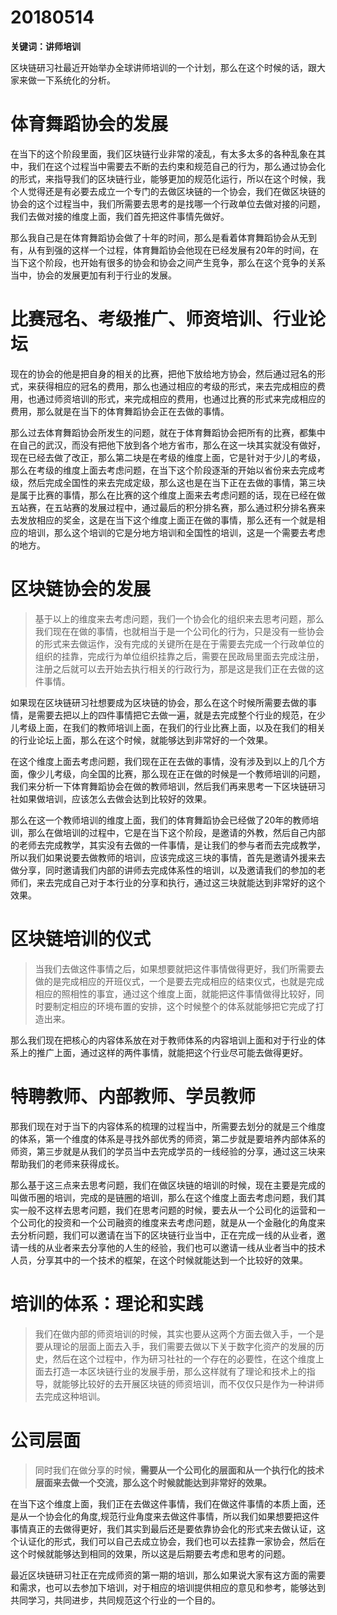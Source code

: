 # 20180514

**关键词：讲师培训**

区块链研习社最近开始举办全球讲师培训的一个计划，那么在这个时候的话，跟大家来做一下系统化的分析。

# 体育舞蹈协会的发展

在当下的这个阶段里面，我们区块链行业非常的凌乱，有太多太多的各种乱象在其中，我们在这个过程当中需要去不断的去约束和规范自己的行为，那么通过协会化的形式，来指导我们的区块链行业，能够更加的规范化运行，所以在这个时候，我个人觉得还是有必要去成立一个专门的去做区块链的一个协会，我们在做区块链的协会的这个过程当中，我们所需要去思考的是找哪一个行政单位去做对接的问题，我们去做对接的维度上面，我们首先把这件事情先做好。



那么我自己是在体育舞蹈协会做了十年的时间，那么是看着体育舞蹈协会从无到有，从有到强的这样一个过程，体育舞蹈协会他现在已经发展有20年的时间，在当下这个阶段，也开始有很多的协会和协会之间产生竞争，那么在这个竞争的关系当中，协会的发展更加有利于行业的发展。

# 比赛冠名、考级推广、师资培训、行业论坛

现在的协会的他是把自身的相关的比赛，把他下放给地方协会，然后通过冠名的形式，来获得相应的冠名的费用，那么也通过相应的考级的形式，来去完成相应的费用，也通过师资培训的形式，来完成相应的费用，也通过比赛的形式来完成相应的费用，那么就是在当下的体育舞蹈协会正在去做的事情。



那么过去体育舞蹈协会所发生的问题，就在于体育舞蹈协会把所有的比赛，都集中在自己的武汉，而没有把他下放到各个地方省市，那么在这一块其实就没有做好，现在已经去做了改正，那么第二块是在考级的维度上面，它是针对于少儿的考级，那么在考级的维度上面去考虑问题，在当下这个阶段逐渐的开始以省份来去完成考级，然后完成全国性的来去完成定级，那么这也是在当下正在去做的事情，第三块是属于比赛的事情，那么在比赛的这个维度上面来去考虑问题的话，现在已经在做五站赛，在五站赛的发展过程中，通过最后的积分排名赛，那么通过积分排名赛来去发放相应的奖金，这是在当下这个维度上面正在做的事情，那么还有一个就是相应的培训，那么这个培训的它是分地方培训和全国性的培训，这是一个需要去考虑的地方。

# 区块链协会的发展

>基于以上的维度来去考虑问题，我们一个协会化的组织来去思考问题，那么我们现在在做的事情，也就相当于是一个公司化的行为，只是没有一些协会的形式来去做运作，没有完成的关键所在是在于需要去完成一个行政单位的组织的挂靠，完成行为单位组织挂靠之后，需要在民政局里面去完成注册，注册之后就可以去开始去执行相关的行政行为，那是这是我们正在去做的这件事情。



如果现在区块链研习社想要成为区块链的协会，那么在这个时候所需要去做的事情，是需要去把以上的四件事情把它去做一遍，就是去完成整个行业的规范，在少儿考级上面，在我们的教师培训上面，在我们的行业比赛上面，以及在我们的相关的行业论坛上面，那么在这个时候，就能够达到非常好的一个效果。



在这个维度上面去考虑问题，我们现在正在去做的事情，没有涉及到以上的几个方面，像少儿考级，向全国的比赛，那么现在正在做的时候是一个教师培训的问题，我们来分析一下体育舞蹈协会在做的教师培训，然后我们再来思考一下区块链研习社如果做培训，应该怎么去做会达到比较好的效果。



那么在这一个教师培训的维度上面，我们的体育舞蹈协会已经做了20年的教师培训，那么在做培训的过程中，它是在当下这个阶段，是邀请的外教，然后自己内部的老师去完成教学，其实没有去做的一件事情，是让我们的参与者而去完成教学，所以我们如果说要去做教师的培训，应该完成这三块的事情，首先是邀请外援来去做分享，同时邀请我们内部的讲师去完成体系性的培训，以及邀请我们的参加的老师们，来去完成自己对于本行业的分享和执行，通过这三块就能达到非常好的这个效果。

# 区块链培训的仪式

>当我们去做这件事情之后，如果想要就把这件事情做得更好，我们所需要去做的是完成相应的开班仪式，一个是要去完成相应的结束仪式，也就是完成相应的照相性的事宜，通过这个维度上面，就能把这件事情做得比较好，同时要制定相应的环境布置的安排，这个时候整个的体系就能够把它完成了打造出来。



那么我们现在把核心的内容体系放在对于教师体系的内容培训上面和对于行业的体系上的推广上面，通过这样的两件事情，就能把这个行业尽可能去做得更好。


# 特聘教师、内部教师、学员教师

那我们现在对于当下的内容体系的梳理的过程当中，所需要去划分的就是三个维度的体系，第一个维度的体系是寻找外部优秀的师资，第二步就是要培养内部体系的师资，第三步就是从我们的学员当中去完成学员的一线经验的分享，通过这三块来帮助我们的老师来获得成长。



那么基于这三点来去思考问题，我们在做区块链的培训的时候，现在主要是完成的叫做币圈的培训，完成的是链圈的培训，那么在这个维度上面去考虑问题，我们其实一般不这样去思考问题，我们在思考问题的时候，要去从一个公司化的运营和一个公司化的投资和一个公司融资的维度来去考虑问题，就是从一个金融化的角度来去分析问题，我们可以邀请在当下的区块链行业当中，正在完成一线的从业者，邀请一线的从业者来去分享他的人生的经验，我们也可以邀请一线从业者当中的技术人员，分享其中的一个技术的框架，在这个时候就能达到一个比较好的效果。

# 培训的体系：理论和实践

>我们在做内部的师资培训的时候，其实也要从这两个方面去做入手，一个是要从理论的层面上面去入手，我们需要去做以下关于数字化资产的发展的历史，然后在这个过程中，作为研习社社的一个存在的必要性，在这个维度上面去打造一本区块链行业的发展手册，那么这样就有了理论和技术上的指导，就能够比较好的去开展区块链的师资培训，而不仅仅只是作为一种讲师去完成这种培训。

# 公司层面

>同时我们在做分享的时候，**需要从一个公司化的层面和从一个执行化的技术层面来去做一个交流，那么这个时候就能达到非常好的效果。**



在当下这个维度上面，我们正在去做这件事情，我们在做这件事情的本质上面，还是从一个协会化的角度,规范行业角度来去做这件事情，所以我们如果想要把这件事情真正的去做得更好，我们其实到最后还是要依靠协会化的形式来去做认证，这个认证化的形式，我们可以自己去成立协会，我们也可以去挂靠一家协会，然后在这个时候就能够达到相同的效果，所以这是后期要去考虑和思考的问题。



最近区块链研习社正在完成师资的第一期的培训，那么如果说大家有这方面的需要和需求，也可以去参加下培训，对于相应的培训提供相应的意见和参考，能够达到共同学习，共同进步，共同规范这个行业的一个目的。
